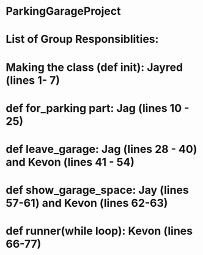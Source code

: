 # ParkingGarageProject

# List of Group Responsiblities:
# Making the class (def __init__): Jayred (lines 1- 7)
# def for_parking part: Jag (lines 10 - 25)
# def leave_garage: Jag (lines 28 - 40) and Kevon (lines 41 - 54)
# def show_garage_space: Jay (lines 57-61) and Kevon (lines 62-63)
# def runner(while loop): Kevon (lines 66-77)
